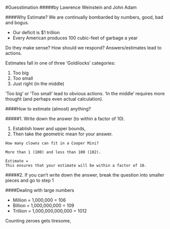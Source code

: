 #Guesstimation 
#####by Lawrence Weinstein and John Adam

####Why Estimate?
We are continually bombarded by numbers, good, bad and bogus.
- Our deficit is $1 trillion
- Every American produces 100 cubic-feet of garbage a year

Do they make sense? How should we respond? Answers/estimates lead to actions.

Estimates fall in one of three ‘Goldilocks’ categories:
1. Too big
2. Too small
3. Just right (in the middle)

‘Too big’ or ‘Too small’ lead to obvious actions. ‘In the middle’ requires more thought (and perhaps even actual calculation).

####How to estimate (almost) anything?

#####1. Write down the answer (to within a factor of 10).
  1. Establish lower and upper bounds,
  2. Then take the geometric mean for your answer.

```
How many clowns can fit in a Cooper Mini?

More than 1 (100) and less than 100 (102).

Estimate =
This ensures that your estimate will be within a factor of 10.
```
#####2. If you can’t write down the answer, break the question
into smaller pieces and go to step 1

####Dealing with large numbers

- Million = 1,000,000 = 106
- Billion = 1,000,000,000 = 109
- Trillion = 1,000,000,000,000 = 1012

Counting zeroes gets tiresome,
